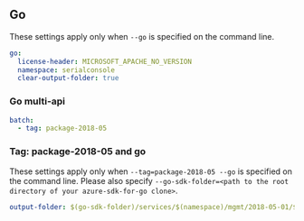 ## Go

These settings apply only when `--go` is specified on the command line.

``` yaml $(go)
go:
  license-header: MICROSOFT_APACHE_NO_VERSION
  namespace: serialconsole
  clear-output-folder: true
```

### Go multi-api

``` yaml $(go) && $(multiapi)
batch:
  - tag: package-2018-05
```

### Tag: package-2018-05 and go

These settings apply only when `--tag=package-2018-05 --go` is specified on the command line.
Please also specify `--go-sdk-folder=<path to the root directory of your azure-sdk-for-go clone>`.

``` yaml $(tag) == 'package-2018-05' && $(go)
output-folder: $(go-sdk-folder)/services/$(namespace)/mgmt/2018-05-01/$(namespace)
```
